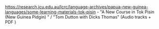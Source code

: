 


https://research.jcu.edu.au/lcrc/language-archives/papua-new-guinea-languages/some-learning-materials-tok-pisin - "A New Course in Tok Pisin (New Guinea Pidgin) " / "Tom Dutton with Dicks Thomas"  (Audio tracks + PDF )




